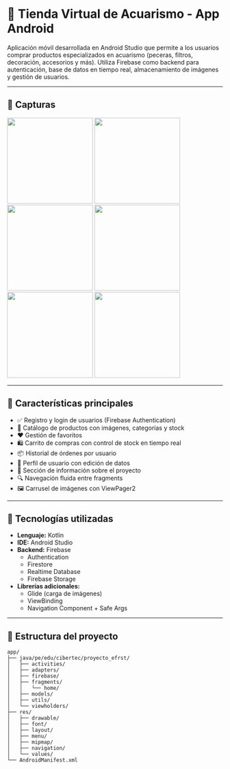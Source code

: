 # 🐠 Tienda Virtual de Acuarismo - App Android

Aplicación móvil desarrollada en Android Studio que permite a los usuarios comprar productos especializados en acuarismo (peceras, filtros, decoración, accesorios y más). Utiliza Firebase como backend para autenticación, base de datos en tiempo real, almacenamiento de imágenes y gestión de usuarios.

---

## 📱 Capturas

<p align="left">
  <img src="https://firebasestorage.googleapis.com/v0/b/proyectoefrst.firebasestorage.app/o/Screenshot%2FScreenshot_inicio_sesion.png?alt=media&token=fad2993e-f360-4622-bcde-291cdda4af55" width="200" />
  <img src="https://firebasestorage.googleapis.com/v0/b/proyectoefrst.firebasestorage.app/o/Screenshot%2FScreenshot_registro.png?alt=media&token=04f848af-f756-44ee-a0eb-6a9978ab352a" width="200" />
  <img src="https://firebasestorage.googleapis.com/v0/b/proyectoefrst.firebasestorage.app/o/Screenshot%2FScreenshot_home.png?alt=media&token=3cc1ee43-6139-4081-a727-326309e9dfa8" width="200" />
  <img src="https://firebasestorage.googleapis.com/v0/b/proyectoefrst.firebasestorage.app/o/Screenshot%2FScreenshot_detalle_producto.png?alt=media&token=c5877785-c41a-4187-9947-69228b19d8fe" width="200" />
  <img src="https://firebasestorage.googleapis.com/v0/b/proyectoefrst.firebasestorage.app/o/Screenshot%2FScreenshot_carrito.png?alt=media&token=6eec713a-7c4e-49f9-a9e1-0bd22fca38d9" width="200" />
  <img src="https://firebasestorage.googleapis.com/v0/b/proyectoefrst.firebasestorage.app/o/Screenshot%2FScreenshot_perfil.png?alt=media&token=af863cfe-2746-4f16-93ea-05646fb8cce1" width="200" />
</p>

---

## 🚀 Características principales

- ✅ Registro y login de usuarios (Firebase Authentication)
- 🛒 Catálogo de productos con imágenes, categorías y stock
- ❤️ Gestión de favoritos
- 🛍 Carrito de compras con control de stock en tiempo real
- 📦 Historial de órdenes por usuario
- 👤 Perfil de usuario con edición de datos
- 🧾 Sección de información sobre el proyecto
- 🔍 Navegación fluida entre fragments
- 🖼 Carrusel de imágenes con ViewPager2

---

## 🔧 Tecnologías utilizadas

- **Lenguaje:** Kotlin
- **IDE:** Android Studio
- **Backend:** Firebase
  - Authentication
  - Firestore
  - Realtime Database
  - Firebase Storage
- **Librerías adicionales:**
  - Glide (carga de imágenes)
  - ViewBinding
  - Navigation Component + Safe Args

---

## 🧪 Estructura del proyecto

```text
app/
├── java/pe/edu/cibertec/proyecto_efrst/
│   ├── activities/
│   ├── adapters/
│   ├── firebase/
│   ├── fragments/
│   │   └── home/
│   ├── models/
│   ├── utils/
│   └── viewholders/
├── res/
│   ├── drawable/
│   ├── font/
│   ├── layout/
│   ├── menu/
│   ├── mipmap/
│   ├── navigation/
│   └── values/
└── AndroidManifest.xml

